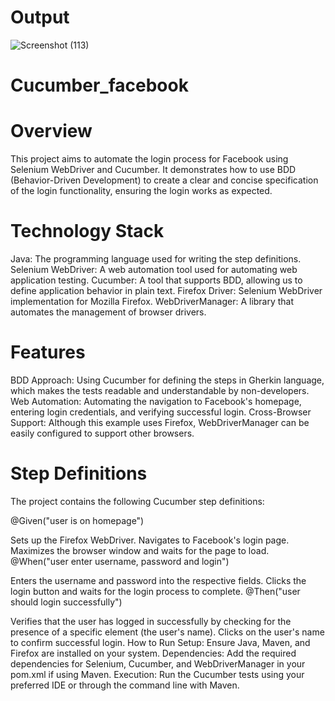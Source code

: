 # Output
![Screenshot (113)](https://github.com/user-attachments/assets/338ef632-bc59-4620-a418-e62d209d696b) 
# Cucumber_facebook
# Overview
This project aims to automate the login process for Facebook using Selenium WebDriver and Cucumber. It demonstrates how to use BDD (Behavior-Driven Development) to create a clear and concise specification of the login functionality, ensuring the login works as expected.

# Technology Stack
Java: The programming language used for writing the step definitions.
Selenium WebDriver: A web automation tool used for automating web application testing.
Cucumber: A tool that supports BDD, allowing us to define application behavior in plain text.
Firefox Driver: Selenium WebDriver implementation for Mozilla Firefox.
WebDriverManager: A library that automates the management of browser drivers.
# Features
BDD Approach: Using Cucumber for defining the steps in Gherkin language, which makes the tests readable and understandable by non-developers.
Web Automation: Automating the navigation to Facebook's homepage, entering login credentials, and verifying successful login.
Cross-Browser Support: Although this example uses Firefox, WebDriverManager can be easily configured to support other browsers.
# Step Definitions
The project contains the following Cucumber step definitions:

@Given("user is on homepage")

Sets up the Firefox WebDriver.
Navigates to Facebook's login page.
Maximizes the browser window and waits for the page to load.
@When("user enter username, password and login")

Enters the username and password into the respective fields.
Clicks the login button and waits for the login process to complete.
@Then("user should login successfully")

Verifies that the user has logged in successfully by checking for the presence of a specific element (the user's name).
Clicks on the user's name to confirm successful login.
How to Run
Setup: Ensure Java, Maven, and Firefox are installed on your system.
Dependencies: Add the required dependencies for Selenium, Cucumber, and WebDriverManager in your pom.xml if using Maven.
Execution: Run the Cucumber tests using your preferred IDE or through the command line with Maven.
